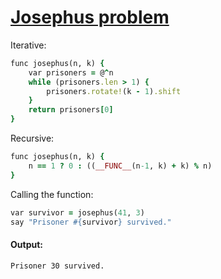 [1]: http://rosettacode.org/wiki/Josephus_problem

# [Josephus problem][1]

Iterative:

```ruby
func josephus(n, k) {
    var prisoners = @^n
    while (prisoners.len > 1) {
        prisoners.rotate!(k - 1).shift
    }
    return prisoners[0]
}
```


Recursive:

```ruby
func josephus(n, k) {
    n == 1 ? 0 : ((__FUNC__(n-1, k) + k) % n)
}
```


Calling the function:

```ruby
var survivor = josephus(41, 3)
say "Prisoner #{survivor} survived."
```

#### Output:
```
Prisoner 30 survived.
```
